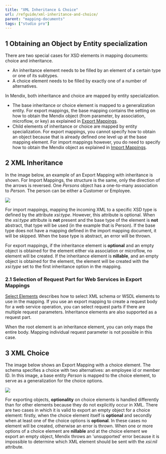 ```yaml
---
title: "XML Inheritance & Choice"
url: /refguide/xml-inheritance-and-choice/
parent: "mapping-documents"
tags: ["studio pro"]
---
```


## 1 Obtaining an Object by Entity specialization

There are two special cases for XSD elements in mapping documents: choice and inheritance.

*   An inheritance element needs to be filled by an element of a certain type or one of its subtypes.
*   A choice element needs to be filled by exactly one of a number of alternatives.

In Mendix, both inheritance and choice are mapped by entity specialization.

*   The base inheritance or choice element is mapped to a generalization entity. For export mappings, the base mapping contains the setting on how to obtain the Mendix object (from parameter, by association, microflow, or key) as explained in [Export Mappings](/refguide/export-mappings/).
*   Child elements of inheritance or choice are mapped by entity specialization. For export mappings, you cannot specify how to obtain an object because that is already defined one level up at the base mapping element. For import mappings however, you do need to specify how to obtain the Mendix object as explained in [Import Mappings](/refguide/import-mappings/). 

## 2 XML Inheritance

In the image below, an example of an Export Mapping with inheritance is shown. For Import Mappings, the structure is the same, only the direction of the arrows is reversed. One _Persons_ object has a one-to-many association to _Person._ The person can be either a Customer or Employee.

![](/attachments/refguide/modeling/integration/mapping-documents/xml-inheritance-and-choice/16843946.png)

For import mappings, mapping the incoming XML to a specific XSD type is defined by the attribute _xsi:type_. However, this attribute is optional. When the _xsi:type_ attribute is **not** present and the base type of the element is **not** abstract, that type will be used (in the example that is Person). If the base type does not have a mapping defined in the import mapping document, it will be skipped. When the base type is abstract, an error will be thrown.

For export mappings, if the inheritance element is **optional** and an empty object is obtained for the element either via association or microflow, no element will be created. If the inheritance element is **nillable**, and an empty object is obtained for the element, the element will be created with the _xsi:type_ set to the first inheritance option in the mapping.

### 2.1 Selection of Request Part for Web Services in Export Mappings

[Select Elements](/refguide/select--elements/) describes how to select XML schema or WSDL elements to use in the mapping. If you use an export mapping to create a request body for a web service operation, you can select request parts if there are multiple request parameters. Inheritance elements are also supported as a request part.

When the root element is an inheritance element, you can only maps the entire body. Mapping individual request parameter is not possible in this case.

## 3 XML Choice

The image below shows an Export Mapping with a choice element. The schema specifies a choice with two alternatives: an employee id or member ID. In this image, a base entity _Person_ is mapped to the choice element, to serve as a generalization for the choice options. 

![](/attachments/refguide/modeling/integration/mapping-documents/xml-inheritance-and-choice/16843945.png)

For exporting objects, **optionality** on choice elements is handled differently than for other elements because they do not explicitly occur in XML. There are two cases in which it is valid to export an empty object for a choice element: firstly, when the choice element itself is **optional** and secondly when at least one of the choice options is **optional**. In these cases no element will be created, otherwise an error is thrown. When one or more options of a choice element are **nillable** and at the choice element we export an empty object, Mendix throws an 'unsupported' error because it is impossible to determine which XML element should be sent with the _xsi:nil_ attribute.
